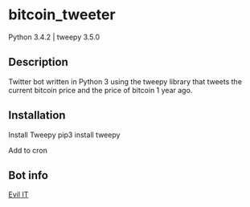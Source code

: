 # bitcoin_tweeter
Python 3.4.2 | tweepy 3.5.0

## Description
Twitter bot written in Python 3 using the tweepy library that tweets the current bitcoin price and the price of bitcoin 1 year ago.

## Installation
Install Tweepy
    pip3 install tweepy
    
Add to cron

## Bot info
[Evil IT](https://twitter.com/Evil_1T)
